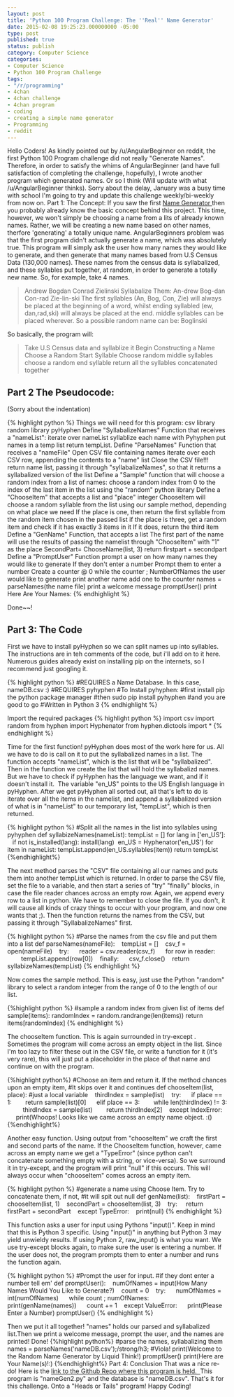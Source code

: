 ```yaml
---
layout: post
title: 'Python 100 Program Challenge: The ''Real'' Name Generator'
date: 2015-02-08 19:25:23.000000000 -05:00
type: post
published: true
status: publish
category: Computer Science
categories:
- Computer Science
- Python 100 Program Challenge
tags:
- "/r/programming"
- 4chan
- 4chan challenge
- 4chan program
- coding
- creating a simple name generator
- Programming
- reddit
---
```

Hello Coders!
As kindly pointed out by /u/AngularBeginner on reddit, the first Python 100 Program challenge did not really "Generate Names". Therefore, in order to satisfy the whims of AngularBeginner (and have full satisfaction of completing the challenge, hopefully), I wrote another program which generated names. Or so I think (Will update with what /u/AngularBeginner thinks).
Sorry about the delay, January was a busy time with school I'm going to try and update this challenge weekly/bi-weekly from now on.
Part 1: The Concept:
If you saw the first <a title="Python 100 Program Challenge (Program 1): Building a Simple Name Generator" href="http://liquidthink.net/python-100-program-challenge-program-1-building-simple-name-generator/">Name Generator </a>then you probably already know the basic concept behind this project. This time, however, we won't simply be choosing a name from a lits of already known names. Rather, we will be creating a new name based on other names, therfore 'generating' a totally unique name. AngularBeginners problem was that the first program didn't actually generate a name, which was absolutely true.
This program will simply ask the user how many names they would like to generate, and then generate that many names based from U.S Census Data (130,000 names). These names from the census data is syllabalized, and these syllables put together, at random, in order to generate a totally new name.
So, for example, take 4 names.
>Andrew
Bogdan
Conrad
Zielinski
Syllabalize Them:
An-drew
Bog-dan
Con-rad
Zie-lin-ski
The first syllables (An, Bog, Con, Zie) will always be placed at the beginning of a word, whilst ending syllabled (ew, dan,rad,ski) will always be placed at the end. middle syllables can be placed wherever.
So a possible random name can be:
Boglinski

So basically, the program will:

>Take U.S Census data and syllablize it
Begin Constructing a Name
Choose a Random Start Syllable
Choose random middle syllables
choose a random end syllable
return all the syllables concatenated together

Part 2 The Pseudocode:
---

(Sorry about the indentation)

{% highlight python %}
Things we will need for this program:
csv library
random library
pyHyphen
Define "SyllabalizeNames" Function that receives a "nameList":
    iterate over nameList
    syllablize each name with Pyhyphen
    put names in a temp list
    return tempList.
Define "ParseNames" Function that receives a "nameFile"
    Open CSV file containing names
    iterate over each CSV row, appending the contents to a "name" list
    Close the CSV file!!!
    return name list, passing it through "syllabalizeNames", so that it returns a syllabalized version of the list
Define a "Sample" function that will choose a random index from a list of names:
    choose a random index from 0 to the index of the last item in the list using the "random" python library
Define a "ChooseItem" that accepts a list and "place" integer
    ChooseItem will choose a random syllable from the list using our sample method, depending on what place we need
    If the place is one, then return the first syllable from the random item chosen in the passed list
    if the place is three, get a random item and check if it has exactly 3 items in it
    If it does, return the third item
Define a "GenName" Function, that accepts a list
    The first part of the name will use the results of passing the namelist through "ChooseItem" with "1" as the place
    SecondPart= ChooseName(list, 3)
    return firstpart + secondpart
Define a "PromptUser" Function
    prompt a user on how many names they would like to generate
    If they don't enter a number
    Prompt them to enter a number
    Create a counter @ 0
    while the counter ; NumberOfNames the user would like to generate
    print another name
    add one to the counter
    names = parseNames(the name file)
    print a welcome message
    promptUser()
    print Here Are Your Names:
{% endhighlight %} 


Done~~!

Part 3: The Code
---


First we have to install pyHyphen so we can split names up into syllables. The instructions are in teh comments of the code, but i'll add on to it here.
Numerous guides already exist on installing pip on the internets, so I recommend just googling it.
 

{% highlight python %}
#REQUIRES a Name Database. In this case, nameDB.csv :)
#REQUIRES pyhyphen
#To Install pyhyphen:
#first install pip the python package manager
#then sudo pip install pyhyphen
#and you are good to go
#Written in Python 3
{% endhighlight %}
 
Import the required packages
{% highlight python %}
import csv
import random
from hyphen import Hyphenator
from hyphen.dictools import *
{% endhighlight %}
 
Time for the first function!
pyHyphen does most of the work here for us. All we have to do is call on it to put the syllabalized names in a list. The function accepts "nameList", which is the list that will be "syllabalized". Then in the function we create the list that will hold the syllabalizd names. But we have to check if pyHyphen has the language we want, and if it doesn't install it.  The variable "en_US" points to the US English language in pyHyphen.
After we get pyHyphen all sorted out, all that's left to do is iterate over all the items in the namelist, and append a syllabalized version of what is in "nameList" to our temporary list, "tempList", which is then returned.

{% highlight python %}
#Split all the names in the list into syllables using pyhyphen
def syllabizeNames(nameList):
 tempList = []
 for lang in ['en_US']:
   if not is_installed(lang): install(lang)
 en_US = Hyphenator('en_US')
 for item in nameList:
   tempList.append(en_US.syllables(item))
 return tempList
{%endhighlight%}
 
The next method parses the "CSV" file containing all our names and puts them into another tempList which is returned.
In order to parse the CSV file, set the file to a variable, and then start a series of "try" "finally" blocks, in case the file reader chances across an empty row. Again, we append every row to a list in python.
We have to remember to close the file. If you don't, it will cause all kinds of crazy things to occur with your program, and now one wants that ;).
Then the function returns the names from the CSV, but passing it through "SyllabalizeNames" first.

{% highlight python %}
#Parse the names from the csv file and put them into a list
def parseNames(nameFile):
   tempList = []
   csv_f = open(nameFile)
   try:
     reader = csv.reader(csv_f)
     for row in reader:
        tempList.append(row[0])
   finally:
     csv_f.close()
   return syllabizeNames(tempList)
{% endhighlight %}
 
Now comes the sample method. This is easy, just use the Python "random" library to select a random integer from the range of 0 to the length of our list.
 
{%highlight python %}
#sample a random index from given list of items
def sample(items):
  randomIndex = random.randrange(len(items))
  return items[randomIndex]
{% endhighlight %}
 
 
The chooseItem function. This is again surrounded in try-except . Sometimes the program will come across an empty object in the list. Since I'm too lazy to filter these out in the CSV file, or write a function for it (it's very rare), this will just put a placeholder in the place of that name and continue on with the program.
 
{%highlight python%}
#Choose an item and return it. If the method chances upon an empty item,
#It skips over it and continues
def chooseItem(list, place):
 #just a local variable
   thirdIndex = sample(list)
   try:
     if place == 1:
       return sample(list)[0]
     elif place == 3:
       while len(thirdIndex) != 3:
         thirdIndex = sample(list)
       return thirdIndex[2]
   except IndexError:
     print(Whoops! Looks like we came across an empty name object. :()
{%endhighlight%}
 
Another easy function. Using output from "chooseItem" we craft the first and second parts of the name. If the ChooseItem function, however, came across an empty name we get a "TypeError" (since python can't concatenate something empty with a string, or vice-versa). So we surround it in try-except, and the program will print "null" if this occurs. This will always occur when "chooseItem" comes across an empty item.

 
{% highlight python %}
#generate a name using Choose Item. Try to concatenate them, if not,
#it will spit out null
def genName(list):
   firstPart = chooseItem(list, 1)
   secondPart = chooseItem(list, 3)
   try:
    return firstPart + secondPart
   except TypeError:
     print(null)
{% endhighlight %}
 
This function asks a user for input using Pythons "input()". Keep in mind that this is Python 3 specific. Using "input()" in anything but Python 3 may yield unwieldy results. If using Python 2, raw_input() is what you want.
We use try-except blocks again, to make sure the user is entering a number. If the user does not, the program prompts them to enter a number and runs the function again.
 
{% highlight python %}
#Prompt the user for input.
 #if they dont enter a number tell em'
def promptUser():
   numOfNames = input(How Many Names Would You Like to Generate?)
   count = 0
   try:
     numOfNames = int(numOfNames)
     while count ; numOfNames:
       print(genName(names))
     count += 1
   except ValueError:
     print(Please Enter a Number)
     promptUser()
{% endhighlight %}
     
Then we put it all together! "names" holds our parsed and syllabalized list.Then we print a welcome message, prompt the user, and the names are printed! Done!
{%highlight python%}
#parse the names, syllabalizing them
names = parseNames('nameDB.csv');/strong/h3;
#Viola!
print(Welcome to the Random Name Generator by Liquid Think!)
promptUser()
print(Here are Your Name(s)!:)
{%endhighlight%}
Part 4: Conclusion
That was a nice re-do! Here is the <a href="https://github.com/InsidiousMind/100-Program-Challenge-Python-/tree/master/Name%20Generator">link to the Github Repo where this program is held.  </a>This program is "nameGen2.py" and the database is "nameDB.csv".
That's it for this challenge. Onto a "Heads or Tails" program!
Happy Coding!
 
 
